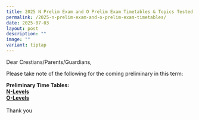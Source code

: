 ```yaml
---
title: 2025 N Prelim Exam and O Prelim Exam Timetables & Topics Tested (Updated)
permalink: /2025-n-prelim-exam-and-o-prelim-exam-timetables/
date: 2025-07-03
layout: post
description: ""
image: ""
variant: tiptap
---
```

<p>Dear Crestians/Parents/Guardians,</p>
<p>Please take note of the following for the coming preliminary in this term:</p>
<p><strong>Preliminary Time Tables:</strong>
<br><strong><a href="/files/Timetable_Announcement/2025/2025_N_Prelim_Timetable.pdf" rel="noopener nofollow" target="_blank">N-Levels</a></strong>
<br><strong><a href="/files/Timetable_Announcement/2025/2025_O_Prelim_Timetable.pdf" rel="noopener nofollow" target="_blank">O-Levels</a></strong>
<br>
<br>Thank you</p>